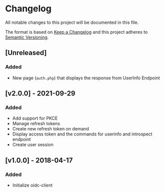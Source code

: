 # Changelog

All notable changes to this project will be documented in this file.

The format is based on [Keep a Changelog](https://keepachangelog.com/en/1.0.0/)
and this project adheres to [Semantic Versioning](https://semver.org/spec/v2.0.0.html).

## [Unreleased]

### Added

- New page (`auth.php`) that displays the response from UserInfo Endpoint

## [v2.0.0] - 2021-09-29

### Added

- Add support for PKCE
- Manage refresh tokens
- Create new refresh token on demand
- Display access token and the commands for userinfo and introspect endpoint
- Create user session

## [v1.0.0] - 2018-04-17

### Added

- Initialize oidc-client
